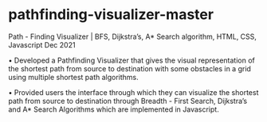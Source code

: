# pathfinding-visualizer-master
Path - Finding Visualizer | BFS, Dijkstra’s, A* Search algorithm, HTML, CSS, Javascript Dec 2021

• Developed a Pathfinding Visualizer that gives the visual representation of the shortest path from source to destination
with some obstacles in a grid using multiple shortest path algorithms.

• Provided users the interface through which they can visualize the shortest path from source to destination through
Breadth - First Search, Dijkstra’s and A* Search Algorithms which are implemented in Javascript.

